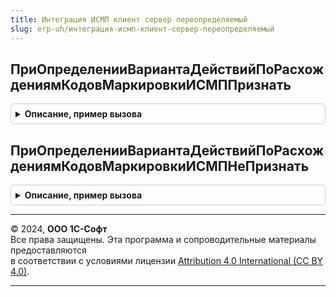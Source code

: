 ```yaml
---
title: Интеграция ИСМП клиент сервер переопределяемый
slug: erp-uh/интеграция-исмп-клиент-сервер-переопределяемый
---
```



## ПриОпределенииВариантаДействийПоРасхождениямКодовМаркировкиИСМППризнать
<details style="margin: 1em 0; padding: 0.5em; border: 1px solid #ccc; border-radius: 6px;">

<summary style="font-weight: bold; cursor: pointer;">Описание, пример вызова</summary>

```bsl

// Реализовать получение значения Признать определяемого типа ВариантДействийПоРасхождениямКодовМаркировкиИСМП.
// Параметры:
//  ВариантДействия - ОпределяемыйТип.ВариантДействийПоРасхождениямКодовМаркировкиИСМП - значение варината действия.
//
Процедура ПриОпределенииВариантаДействийПоРасхождениямКодовМаркировкиИСМППризнать(ВариантДействия) Экспорт
```

Пример вызова
```bsl
ИнтеграцияИСМПКлиентСерверПереопределяемый.ПриОпределенииВариантаДействийПоРасхождениямКодовМаркировкиИСМППризнать(ВариантДействия) 
```
</details>

## ПриОпределенииВариантаДействийПоРасхождениямКодовМаркировкиИСМПНеПризнать
<details style="margin: 1em 0; padding: 0.5em; border: 1px solid #ccc; border-radius: 6px;">

<summary style="font-weight: bold; cursor: pointer;">Описание, пример вызова</summary>

```bsl

// Реализовать получение значения НеПризнать определяемого типа ВариантДействийПоРасхождениямКодовМаркировкиИСМП.
//
// Параметры:
//  ВариантДействия - ОпределяемыйТип.ВариантДействийПоРасхождениямКодовМаркировкиИСМП - значение варината действия.
//
Процедура ПриОпределенииВариантаДействийПоРасхождениямКодовМаркировкиИСМПНеПризнать(ВариантДействия) Экспорт
```

Пример вызова
```bsl
ИнтеграцияИСМПКлиентСерверПереопределяемый.ПриОпределенииВариантаДействийПоРасхождениямКодовМаркировкиИСМПНеПризнать(ВариантДействия) 
```
</details>

---

© 2024, **ООО 1С-Софт**  
Все права защищены. Эта программа и сопроводительные материалы предоставляются  
в соответствии с условиями лицензии [Attribution 4.0 International (CC BY 4.0)](https://creativecommons.org/licenses/by/4.0/legalcode).

---

